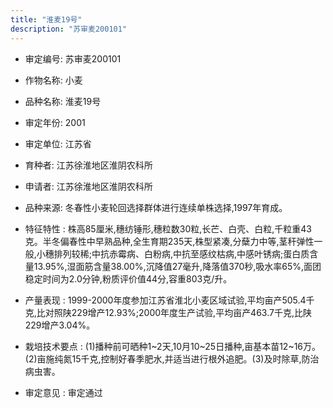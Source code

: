 ```yaml
---
title: "淮麦19号"
description: "苏审麦200101"
---
```

* 审定编号:  苏审麦200101

*  作物名称:  小麦

*  品种名称:  淮麦19号

*  审定年份:  2001

*  审定单位:  江苏省

* 育种者:  江苏徐淮地区淮阴农科所

*  申请者:  江苏徐淮地区淮阴农科所

*  品种来源:  冬春性小麦轮回选择群体进行连续单株选择,1997年育成。

*  特征特性 : 
株高85厘米,穗纺锤形,穗粒数30粒,长芒、白壳、白粒,千粒重43克。半冬偏春性中早熟品种,全生育期235天,株型紧凑,分蘖力中等,茎秆弹性一般,小穗排列较稀;中抗赤霉病、白粉病,中抗至感纹枯病,中感叶锈病;蛋白质含量13.95%,湿面筋含量38.00%,沉降值27毫升,降落值370秒,吸水率65%,面团稳定时间为2.0分钟,粉质评价值44分,容重803克/升。
 
*  产量表现 : 
1999-2000年度参加江苏省淮北小麦区域试验,平均亩产505.4千克,比对照陕229增产12.93%;2000年度生产试验,平均亩产463.7千克,比陕229增产3.04%。

*  栽培技术要点 : 
(1)播种前可晒种1~2天,10月10~25日播种,亩基本苗12~16万。(2)亩施纯氮15千克,控制好春季肥水,并适当进行根外追肥。(3)及时除草,防治病虫害。

*  审定意见 : 
审定通过
